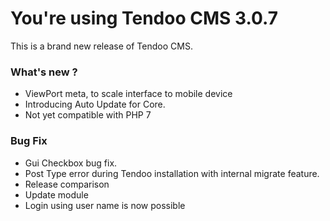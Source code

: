# You're using Tendoo CMS 3.0.7
This is a brand new release of Tendoo CMS.

### What's new ?

- ViewPort meta, to scale interface to mobile device
- Introducing Auto Update for Core.
- Not yet compatible with PHP 7

### Bug Fix
- Gui Checkbox bug fix.
- Post Type error during Tendoo installation with internal migrate feature.
- Release comparison
- Update module
- Login using user name is now possible